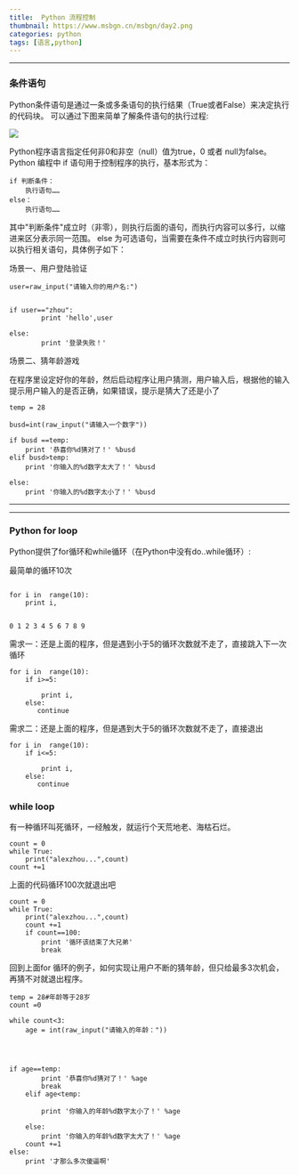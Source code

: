 ```yaml
---
title:  Python 流程控制
thumbnail: https://www.msbgn.cn/msbgn/day2.png
categories: python
tags: [语言,python]
---
```

-------------------


###  条件语句
Python条件语句是通过一条或多条语句的执行结果（True或者False）来决定执行的代码块。
可以通过下图来简单了解条件语句的执行过程:

![ ](https://www.msbgn.cn/msbgn/day2.png)


<!-- more -->



Python程序语言指定任何非0和非空（null）值为true，0 或者 null为false。
Python 编程中 if 语句用于控制程序的执行，基本形式为：

```
if 判断条件：
    执行语句……
else：
    执行语句……
```

其中"判断条件"成立时（非零），则执行后面的语句，而执行内容可以多行，以缩进来区分表示同一范围。
else 为可选语句，当需要在条件不成立时执行内容则可以执行相关语句，具体例子如下：

场景一、用户登陆验证


```
user=raw_input("请输入你的用户名:")


if user=="zhou":
        print 'hello',user

else:
        print '登录失败！'
```




场景二、猜年龄游戏


在程序里设定好你的年龄，然后启动程序让用户猜测，用户输入后，根据他的输入提示用户输入的是否正确，如果错误，提示是猜大了还是小了



```
temp = 28

busd=int(raw_input("请输入一个数字"))

if busd ==temp:
    print '恭喜你%d猜对了！' %busd
elif busd>temp:
    print '你输入的%d数字太大了！' %busd

else:
    print '你输入的%d数字太小了！' %busd
```

-------------------
 


-------------------
###    Python for loop
Python提供了for循环和while循环（在Python中没有do..while循环）:


最简单的循环10次


```

for i in  range(10):
    print i,


0 1 2 3 4 5 6 7 8 9

```



需求一：还是上面的程序，但是遇到小于5的循环次数就不走了，直接跳入下一次循环


```
for i in  range(10):
    if i>=5:

        print i,
    else:
       continue
```


需求二：还是上面的程序，但是遇到大于5的循环次数就不走了，直接退出


```
for i in  range(10):
    if i<=5:

        print i,
    else:
       continue
```


###  while loop


有一种循环叫死循环，一经触发，就运行个天荒地老、海枯石烂。


```
count = 0
while True:
    print("alexzhou...",count)
count +=1
```


上面的代码循环100次就退出吧


```
count = 0
while True:
    print("alexzhou...",count)
    count +=1
    if count==100:
        print '循环该结束了大兄弟'
        break
```


回到上面for 循环的例子，如何实现让用户不断的猜年龄，但只给最多3次机会，再猜不对就退出程序。


```
temp = 28#年龄等于28岁
count =0

while count<3:
    age = int(raw_input("请输入的年龄："))




if age==temp:
        print '恭喜你%d猜对了！' %age
        break
    elif age<temp:

        print '你输入的年龄%d数字太小了！' %age

    else:
        print '你输入的年龄%d数字太大了！' %age
    count +=1
else:
    print '才那么多次傻逼啊'

```
